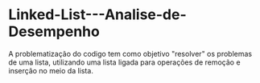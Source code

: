 # Linked-List---Analise-de-Desempenho

A problematização do codigo tem como objetivo "resolver" os problemas de uma lista, utilizando uma lista ligada para operações de remoção e inserção no meio da lista.
